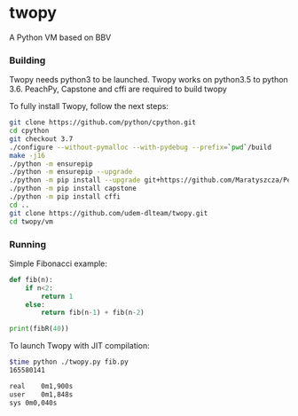 # twopy
A Python VM based on BBV

### Building
Twopy needs python3 to be launched.
Twopy works on python3.5 to python 3.6. PeachPy, Capstone and cffi are required to build twopy

To fully install Twopy, follow the next steps:

```bash
git clone https://github.com/python/cpython.git
cd cpython
git checkout 3.7
./configure --without-pymalloc --with-pydebug --prefix=`pwd`/build
make -j16
./python -m ensurepip
./python -m ensurepip --upgrade
./python -m pip install --upgrade git+https://github.com/Maratyszcza/PeachPy
./python -m pip install capstone
./python -m pip install cffi
cd ..
git clone https://github.com/udem-dlteam/twopy.git
cd twopy/vm
```

### Running

Simple Fibonacci example:
```python
def fib(n):
    if n<2:
        return 1
    else:
        return fib(n-1) + fib(n-2)

print(fibR(40))
```

To launch Twopy with JIT compilation:
```bash
$time python ./twopy.py fib.py
165580141

real	0m1,900s
user	0m1,848s
sys	0m0,040s

```
